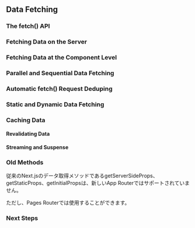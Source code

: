 ## Data Fetching

### The fetch() API
### Fetching Data on the Server
### Fetching Data at the Component Level
### Parallel and Sequential Data Fetching
### Automatic fetch() Request Deduping
### Static and Dynamic Data Fetching
### Caching Data
#### Revalidating Data
#### Streaming and Suspense
### Old Methods
従来のNext.jsのデータ取得メソッドであるgetServerSideProps、getStaticProps、getInitialPropsは、新しいApp Routerではサポートされていません。

ただし、Pages Routerでは使用することができます。

### Next Steps


